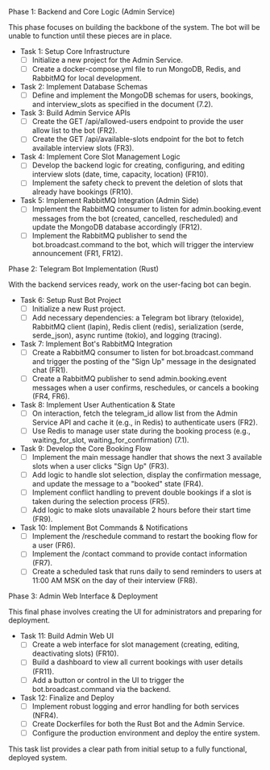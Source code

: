   Phase 1: Backend and Core Logic (Admin Service)

  This phase focuses on building the backbone of the system. The bot will be unable to
  function until these pieces are in place.

   * Task 1: Setup Core Infrastructure
       * [ ] Initialize a new project for the Admin Service.
       * [ ] Create a docker-compose.yml file to run MongoDB, Redis, and RabbitMQ for
         local development.

   * Task 2: Implement Database Schemas
       * [ ] Define and implement the MongoDB schemas for users, bookings, and
         interview_slots as specified in the document (7.2).

   * Task 3: Build Admin Service APIs
       * [ ] Create the GET /api/allowed-users endpoint to provide the user allow list to
         the bot (FR2).
       * [ ] Create the GET /api/available-slots endpoint for the bot to fetch available
         interview slots (FR3).

   * Task 4: Implement Core Slot Management Logic
       * [ ] Develop the backend logic for creating, configuring, and editing interview
         slots (date, time, capacity, location) (FR10).
       * [ ] Implement the safety check to prevent the deletion of slots that already
         have bookings (FR10).

   * Task 5: Implement RabbitMQ Integration (Admin Side)
       * [ ] Implement the RabbitMQ consumer to listen for admin.booking.event messages
         from the bot (created, cancelled, rescheduled) and update the MongoDB database
         accordingly (FR12).
       * [ ] Implement the RabbitMQ publisher to send the bot.broadcast.command to the
         bot, which will trigger the interview announcement (FR1, FR12).

  Phase 2: Telegram Bot Implementation (Rust)

  With the backend services ready, work on the user-facing bot can begin.

   * Task 6: Setup Rust Bot Project
       * [ ] Initialize a new Rust project.
       * [ ] Add necessary dependencies: a Telegram bot library (teloxide), RabbitMQ
         client (lapin), Redis client (redis), serialization (serde, serde_json), async
         runtime (tokio), and logging (tracing).

   * Task 7: Implement Bot's RabbitMQ Integration
       * [ ] Create a RabbitMQ consumer to listen for bot.broadcast.command and trigger
         the posting of the "Sign Up" message in the designated chat (FR1).
       * [ ] Create a RabbitMQ publisher to send admin.booking.event messages when a
         user confirms, reschedules, or cancels a booking (FR4, FR6).

   * Task 8: Implement User Authentication & State
       * [ ] On interaction, fetch the telegram_id allow list from the Admin Service API
         and cache it (e.g., in Redis) to authenticate users (FR2).
       * [ ] Use Redis to manage user state during the booking process (e.g.,
         waiting_for_slot, waiting_for_confirmation) (7.1).

   * Task 9: Develop the Core Booking Flow
       * [ ] Implement the main message handler that shows the next 3 available slots
         when a user clicks "Sign Up" (FR3).
       * [ ] Add logic to handle slot selection, display the confirmation message, and
         update the message to a "booked" state (FR4).
       * [ ] Implement conflict handling to prevent double bookings if a slot is taken
         during the selection process (FR5).
       * [ ] Add logic to make slots unavailable 2 hours before their start time (FR9).

   * Task 10: Implement Bot Commands & Notifications
       * [ ] Implement the /reschedule command to restart the booking flow for a user
         (FR6).
       * [ ] Implement the /contact command to provide contact information (FR7).
       * [ ] Create a scheduled task that runs daily to send reminders to users at 11:00
         AM MSK on the day of their interview (FR8).

  Phase 3: Admin Web Interface & Deployment

  This final phase involves creating the UI for administrators and preparing for
  deployment.

   * Task 11: Build Admin Web UI
       * [ ] Create a web interface for slot management (creating, editing, deactivating
         slots) (FR10).
       * [ ] Build a dashboard to view all current bookings with user details (FR11).
       * [ ] Add a button or control in the UI to trigger the bot.broadcast.command via
         the backend.

   * Task 12: Finalize and Deploy
       * [ ] Implement robust logging and error handling for both services (NFR4).
       * [ ] Create Dockerfiles for both the Rust Bot and the Admin Service.
       * [ ] Configure the production environment and deploy the entire system.

  This task list provides a clear path from initial setup to a fully functional,
  deployed system.